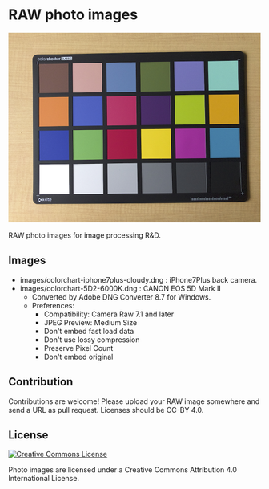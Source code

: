 # RAW photo images

![](images/colorchart-iphone7plus-cloudy.jpg)

RAW photo images for image processing R&D.

## Images

* images/colorchart-iphone7plus-cloudy.dng : iPhone7Plus back camera.
* images/colorchart-5D2-6000K.dng : CANON EOS 5D Mark II
    * Converted by Adobe DNG Converter 8.7 for Windows.
	* Preferences: 
        * Compatibility: Camera Raw 7.1 and later
        * JPEG Preview: Medium Size
        * Don't embed fast load data
        * Don't use lossy compression
        * Preserve Pixel Count
        * Don't embed original

## Contribution

Contributions are welcome!
Please upload your RAW image somewhere and send a URL as pull request.
Licenses should be CC-BY 4.0.

## License

<a rel="license" href="http://creativecommons.org/licenses/by/4.0/"><img alt="Creative Commons License" style="border-width:0" src="https://i.creativecommons.org/l/by/4.0/88x31.png" /></a>

Photo images are licensed under a Creative Commons Attribution 4.0 International License.
